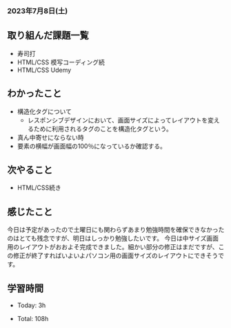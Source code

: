 ### 2023年7月8日(土)

## 取り組んだ課題一覧

- 寿司打
- HTML/CSS 模写コーディング続
- HTML/CSS Udemy

## わかったこと

- 構造化タグについて
  - レスポンシブデザインにおいて、画面サイズによってレイアウトを変えるために利用されるタグのことを構造化タグという。
- 真ん中寄せにならない時
 - 要素の横幅が画面幅の100％になっているか確認する。

## 次やること

- HTML/CSS続き

## 感じたこと

今日は予定があったので土曜日にも関わらずあまり勉強時間を確保できなかったのはとても残念ですが、明日はしっかり勉強したいです。
今日は中サイズ画面用のレイアウトがおおよそ完成できました。細かい部分の修正はまだですが、この修正が終了すればいよいよパソコン用の画面サイズのレイアウトにできそうです。

## 学習時間

- Today: 3h

- Total: 108h

